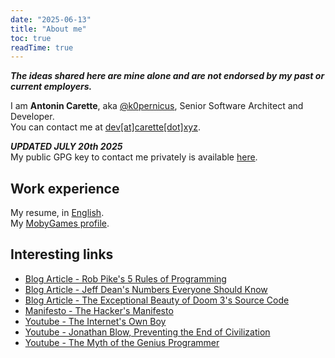 ```yaml
---
date: "2025-06-13"
title: "About me"
toc: true
readTime: true
---
```


***The ideas shared here are mine alone and are not endorsed by my past or current employers.***

I am **Antonin Carette**, aka [@k0pernicus](https://github.com/k0pernicus), Senior Software Architect and Developer.  
You can contact me at [dev[at]carette[dot]xyz](mailto:dev@carette.xyz).

***UPDATED JULY 20th 2025***  
My public GPG key to contact me privately is available [here](/dev@carette.xyz.key).  

## Work experience

My resume, in [English](/CARETTE_EN_cv.pdf).  
My [MobyGames profile](https://www.mobygames.com/person/1368928/antonin-carette/).

## Interesting links

* [Blog Article - Rob Pike's 5 Rules of Programming](https://users.ece.utexas.edu/~adnan/pike.html)
* [Blog Article - Jeff Dean's Numbers Everyone Should Know](http://highscalability.com/numbers-everyone-should-know)
* [Blog Article - The Exceptional Beauty of Doom 3's Source Code](https://kotaku.com/the-exceptional-beauty-of-doom-3s-source-code-5975610)
* [Manifesto - The Hacker's Manifesto](https://www.usc.edu/~douglast/202/lecture23/manifesto.html)
* [Youtube - The Internet's Own Boy](https://www.youtube.com/watch?v=9vz06QO3UkQ)
* [Youtube - Jonathan Blow, Preventing the End of Civilization](https://www.youtube.com/watch?v=ZSRHeXYDLko)
* [Youtube - The Myth of the Genius Programmer](https://www.youtube.com/watch?v=0SARbwvhupQ)
